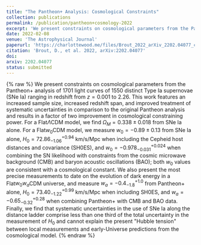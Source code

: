 ```yaml
---
title: "The Pantheon+ Analysis: Cosmological Constraints"
collection: publications
permalink: /publication/pantheon+cosmology-2022
excerpt: 'We present constraints on cosmological parameters from the Pantheon+ analysis of 1701 light curves of 1550 distinct Type Ia supernovae (SNe Ia) ranging in redshift from z=0.001 to 2.26. This work features an increased sample size, increased redshift span, and improved treatment of systematic uncertainties in comparison to the original Pantheon analysis and results in a factor of two improvement in cosmological constraining power.'
date: 2022-02-08
venue: 'The Astrophysical Journal'
paperurl: 'https://charlottewood.me/files/Brout_2022_arXiv_2202.04077_cosmology.pdf'
citation: 'Brout, D., et al. 2022, arXiv:2202.04077'
doi: 
arxiv: 2202.04077
status: submitted
---
```

{% raw %}
We present constraints on cosmological parameters from the Pantheon+ analysis of 1701 light curves of 1550 distinct Type Ia supernovae (SNe Ia) ranging in redshift from $z=0.001$ to $2.26$. This work features an increased sample size, increased redshift span, and improved treatment of systematic uncertainties in comparison to the original Pantheon analysis and results in a factor of two improvement in cosmological constraining power. For a Flat$\Lambda$CDM model, we find $\Omega_{M}=0.338 \pm 0.018$ from SNe Ia alone. For a Flat$w_{0}$CDM model, we measure $w_{0}=−0.89 \pm 0.13$ from SNe Ia alone, $H_{0}=72.86^{+0.94}_{−1.06}$ km/s/Mpc when including the Cepheid host distances and covariance (SH0ES), and $w_{0}=−0.978^{+0.024}_{−0.031}$ when combining the SN likelihood with constraints from the cosmic microwave background (CMB) and baryon acoustic oscillations (BAO); both $w_{0}$ values are consistent with a cosmological constant. We also present the most precise measurements to date on the evolution of dark energy in a Flat$w_{0}w_{a}$CDM universe, and measure $w_{a}=−0.4^{+1.0}_{−1.8}$ from Pantheon+ alone, $H_{0}=73.40^{+0.99}_{−1.22}$ km/s/Mpc when including SH0ES, and $w_{a}=−0.65^{+0.28}_{−0.32}$ when combining Pantheon+ with CMB and BAO data. Finally, we find that systematic uncertainties in the use of SNe Ia along the distance ladder comprise less than one third of the total uncertainty in the measurement of $H_{0}$ and cannot explain the present "Hubble tension" between local measurements and early-Universe predictions from the cosmological model.
{% endraw %}